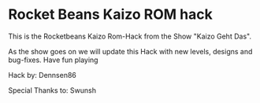 # Rocket Beans Kaizo ROM hack
This is the Rocketbeans Kaizo Rom-Hack from the Show "Kaizo Geht Das". 

As the show goes on we will update this Hack with new levels, designs and bug-fixes. Have fun playing

Hack by: Dennsen86 

Special Thanks to: Swunsh
